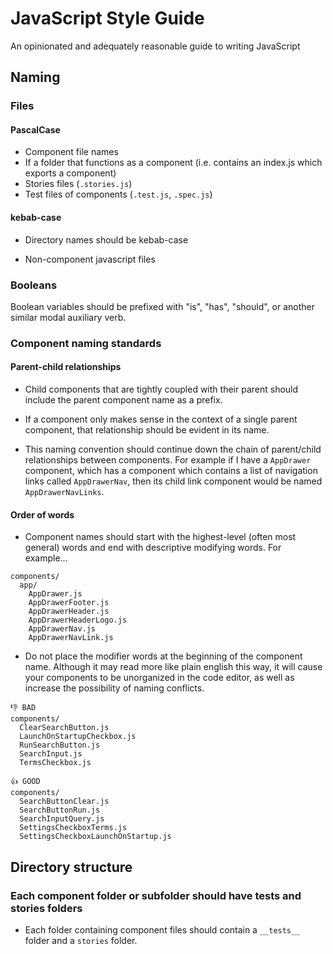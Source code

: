 # JavaScript Style Guide

An opinionated and adequately reasonable guide to writing JavaScript

## Naming

### Files

#### PascalCase

- Component file names
- If a folder that functions as a component (i.e. contains an index.js which exports a component)
- Stories files (`.stories.js`)
- Test files of components (`.test.js`, `.spec.js`)

#### kebab-case

- Directory names should be kebab-case
<!-- TODO: maybe not?  most of our files are camelCase -->
- Non-component javascript files

### Booleans

Boolean variables should be prefixed with "is", "has", "should", or another similar modal auxiliary verb.

### Component naming standards

#### Parent-child relationships

- Child components that are tightly coupled with their parent should include the parent component name as a prefix.

- If a component only makes sense in the context of a single parent component, that relationship should be evident in its name.

- This naming convention should continue down the chain of parent/child relationships between components. For example if I have a `AppDrawer` component, which has a component which contains a list of navigation links called `AppDrawerNav`, then its child link component would be named `AppDrawerNavLinks`.

#### Order of words

- Component names should start with the highest-level (often most general) words and end with descriptive modifying words. For example...

```
components/
  app/
    AppDrawer.js
    AppDrawerFooter.js
    AppDrawerHeader.js
    AppDrawerHeaderLogo.js
    AppDrawerNav.js
    AppDrawerNavLink.js
```

- Do not place the modifier words at the beginning of the component name. Although it may read more like plain english this way, it will cause your components to be unorganized in the code editor, as well as increase the possibility of naming conflicts.

<!-- These are bad examples from a previous styleguide, TODO: grab better examples from Vision codebase -->
```
👎 BAD 
components/ 
  ClearSearchButton.js
  LaunchOnStartupCheckbox.js
  RunSearchButton.js
  SearchInput.js
  TermsCheckbox.js
```

```
👍 GOOD
components/
  SearchButtonClear.js
  SearchButtonRun.js
  SearchInputQuery.js
  SettingsCheckboxTerms.js
  SettingsCheckboxLaunchOnStartup.js
```

## Directory structure

### Each component folder or subfolder should have tests and stories folders
<!-- We may consider using a `__stories__` folder instead? -->
- Each folder containing component files should contain a `__tests__` folder and a `stories` folder.
